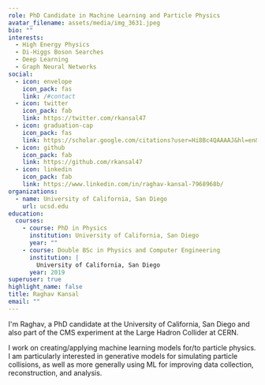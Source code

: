 ```yaml
---
role: PhD Candidate in Machine Learning and Particle Physics
avatar_filename: assets/media/img_3631.jpeg
bio: ""
interests:
  - High Energy Physics
  - Di-Higgs Boson Searches
  - Deep Learning
  - Graph Neural Networks
social:
  - icon: envelope
    icon_pack: fas
    link: /#contact
  - icon: twitter
    icon_pack: fab
    link: https://twitter.com/rkansal47
  - icon: graduation-cap
    icon_pack: fas
    link: https://scholar.google.com/citations?user=Hi8Bc4QAAAAJ&hl=en&oi=ao
  - icon: github
    icon_pack: fab
    link: https://github.com/rkansal47
  - icon: linkedin
    icon_pack: fab
    link: https://www.linkedin.com/in/raghav-kansal-7968968b/
organizations:
  - name: University of California, San Diego
    url: ucsd.edu
education:
  courses:
    - course: PhD in Physics
      institution: University of California, San Diego
      year: ""
    - course: Double BSc in Physics and Computer Engineering
      institution: |
        University of California, San Diego
      year: 2019
superuser: true
highlight_name: false
title: Raghav Kansal
email: ""
---
```

I'm Raghav, a PhD candidate at the University of California, San Diego and also part of the CMS experiment at the Large Hadron Collider at CERN.

I work on creating/applying machine learning models for/to particle physics. I am particularly interested in generative models for simulating particle collisions, as well as more generally using ML for improving data collection, reconstruction, and analysis.
